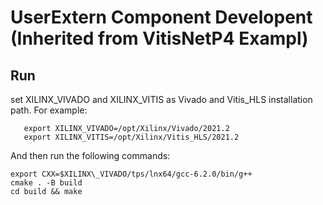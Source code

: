 # UserExtern Component Developent (Inherited from VitisNetP4 Exampl)
## Run
set XILINX\_VIVADO and XILINX\_VITIS as Vivado and Vitis_HLS installation path. For example:

 ``` 
    export XILINX_VIVADO=/opt/Xilinx/Vivado/2021.2
    export XILINX_VITIS=/opt/Xilinx/Vitis_HLS/2021.2 
 ``` 

And then run the following commands:
```
export CXX=$XILINX\_VIVADO/tps/lnx64/gcc-6.2.0/bin/g++
cmake . -B build
cd build && make 
```
